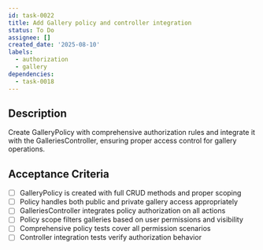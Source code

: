 ```yaml
---
id: task-0022
title: Add Gallery policy and controller integration
status: To Do
assignee: []
created_date: '2025-08-10'
labels:
  - authorization
  - gallery
dependencies:
  - task-0018
---
```


## Description

Create GalleryPolicy with comprehensive authorization rules and integrate it with the GalleriesController, ensuring proper access control for gallery operations.

## Acceptance Criteria

- [ ] GalleryPolicy is created with full CRUD methods and proper scoping
- [ ] Policy handles both public and private gallery access appropriately
- [ ] GalleriesController integrates policy authorization on all actions
- [ ] Policy scope filters galleries based on user permissions and visibility
- [ ] Comprehensive policy tests cover all permission scenarios
- [ ] Controller integration tests verify authorization behavior
